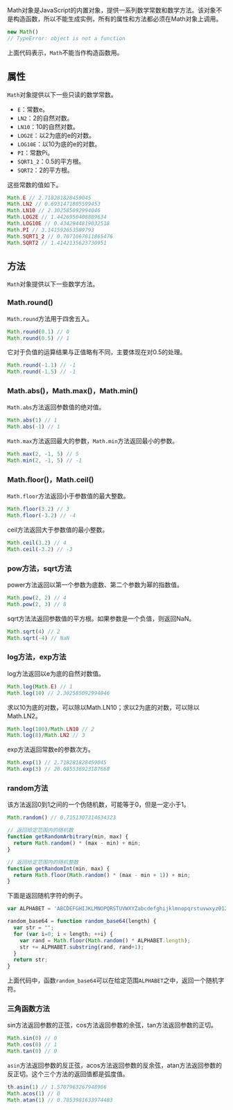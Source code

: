 Math对象是JavaScript的内置对象，提供一系列数学常数和数学方法。该对象不是构造函数，所以不能生成实例，所有的属性和方法都必须在Math对象上调用。

```javascript
new Math()
// TypeError: object is not a function
```

上面代码表示，`Math`不能当作构造函数用。

## 属性

`Math`对象提供以下一些只读的数学常数。

- `E`：常数e。
- `LN2`：2的自然对数。
- `LN10`：10的自然对数。
- `LOG2E`：以2为底的e的对数。
- `LOG10E`：以10为底的e的对数。
- `PI`：常数Pi。
- `SQRT1_2`：0.5的平方根。
- `SQRT2`：2的平方根。

这些常数的值如下。

```javascript
Math.E // 2.718281828459045
Math.LN2 // 0.6931471805599453
Math.LN10 // 2.302585092994046
Math.LOG2E // 1.4426950408889634
Math.LOG10E // 0.4342944819032518
Math.PI // 3.141592653589793
Math.SQRT1_2 // 0.7071067811865476
Math.SQRT2 // 1.4142135623730951
```

## 方法

`Math`对象提供以下一些数学方法。

### Math.round()

`Math.round`方法用于四舍五入。

```javascript
Math.round(0.1) // 0
Math.round(0.5) // 1
```

它对于负值的运算结果与正值略有不同，主要体现在对0.5的处理。

```javascript
Math.round(-1.1) // -1
Math.round(-1.5) // -1
```

### Math.abs()，Math.max()，Math.min()

`Math.abs`方法返回参数值的绝对值。

```javascript
Math.abs(1) // 1
Math.abs(-1) // 1
```

`Math.max`方法返回最大的参数，`Math.min`方法返回最小的参数。

```javascript
Math.max(2, -1, 5) // 5
Math.min(2, -1, 5) // -1
```

### Math.floor()，Math.ceil()

`Math.floor`方法返回小于参数值的最大整数。

```javascript
Math.floor(3.2) // 3
Math.floor(-3.2) // -4
```

ceil方法返回大于参数值的最小整数。

```javascript
Math.ceil(3.2) // 4
Math.ceil(-3.2) // -3
```

### pow方法，sqrt方法

power方法返回以第一个参数为底数、第二个参数为幂的指数值。

```javascript
Math.pow(2, 2) // 4
Math.pow(2, 3) // 8
```

sqrt方法法返回参数值的平方根。如果参数是一个负值，则返回NaN。

```javascript
Math.sqrt(4) // 2
Math.sqrt(-4) // NaN
```

### log方法，exp方法

log方法返回以e为底的自然对数值。

```javascript
Math.log(Math.E) // 1
Math.log(10) // 2.302585092994046
```

求以10为底的对数，可以除以Math.LN10；求以2为底的对数，可以除以Math.LN2。

```javascript
Math.log(100)/Math.LN10 // 2
Math.log(8)/Math.LN2 // 3
```

exp方法返回常数e的参数次方。

```javascript
Math.exp(1) // 2.718281828459045
Math.exp(3) // 20.085536923187668
```

### random方法

该方法返回0到1之间的一个伪随机数，可能等于0，但是一定小于1。

```javascript
Math.random() // 0.7151307314634323

// 返回给定范围内的随机数
function getRandomArbitrary(min, max) {
  return Math.random() * (max - min) + min;
}

// 返回给定范围内的随机整数
function getRandomInt(min, max) {
  return Math.floor(Math.random() * (max - min + 1)) + min;
}
```

下面是返回随机字符的例子。

```javascript
var ALPHABET = 'ABCDEFGHIJKLMNOPQRSTUVWXYZabcdefghijklmnopqrstuvwxyz0123456789-_';

random_base64 = function random_base64(length) {
  var str = "";
  for (var i=0; i < length; ++i) {
    var rand = Math.floor(Math.random() * ALPHABET.length);
    str += ALPHABET.substring(rand, rand+1);
  }
  return str;
}
```

上面代码中，函数`random_base64`可以在给定范围`ALPHABET`之中，返回一个随机字符。

### 三角函数方法

sin方法返回参数的正弦，cos方法返回参数的余弦，tan方法返回参数的正切。

```javascript
Math.sin(0) // 0
Math.cos(0) // 1
Math.tan(0) // 0
```

`asin`方法返回参数的反正弦，acos方法返回参数的反余弦，atan方法返回参数的反正切。这个三个方法的返回值都是弧度值。

```javascript
th.asin(1) // 1.5707963267948966
Math.acos(1) // 0
Math.atan(1) // 0.7853981633974483
```

